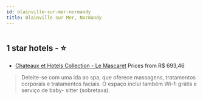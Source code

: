 ```yaml
---
id: blainville-sur-mer-normandy
title: Blainville sur Mer, Normandy
---
```


<center><img src="https://i.travelapi.com/hotels/3000000/2700000/2690500/2690498/b9697bab_z.jpg" alt="" /></center>


##  1 star hotels - ⭐️

-    [Chateaux et Hotels Collection - Le Mascaret](https://www.hurb.com/br/aud/https://www.hurb.com/br/hotels/blainville-sur-mer/chateaux-et-hotels-collection-le-mascaret-HT-TE1E?cmp=18055) Prices from R$ 693,46
   > Deleite-se com uma ida ao spa, que oferece massagens, tratamentos corporais e tratamentos faciais. O espaço inclui também Wi-fi grátis e serviço de baby- sitter (sobretaxa).

